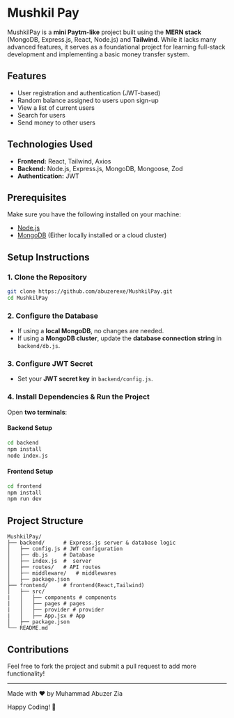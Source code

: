 # Mushkil Pay

MushkilPay is a **mini Paytm-like** project built using the **MERN stack** (MongoDB, Express.js, React, Node.js) and **Tailwind**. While it lacks many advanced features, it serves as a foundational project for learning full-stack development and implementing a basic money transfer system.

## Features
- User registration and authentication (JWT-based)
- Random balance assigned to users upon sign-up
- View a list of current users
- Search for users
- Send money to other users

## Technologies Used
- **Frontend:** React, Tailwind, Axios
- **Backend:** Node.js, Express.js, MongoDB, Mongoose, Zod
- **Authentication:** JWT

## Prerequisites
Make sure you have the following installed on your machine:
- [Node.js](https://nodejs.org/)
- [MongoDB](https://www.mongodb.com/) (Either locally installed or a cloud cluster)

## Setup Instructions

### 1. Clone the Repository
```sh
git clone https://github.com/abuzerexe/MushkilPay.git
cd MushkilPay
```

### 2. Configure the Database
- If using a **local MongoDB**, no changes are needed.
- If using a **MongoDB cluster**, update the **database connection string** in `backend/db.js`.

### 3. Configure JWT Secret
- Set your **JWT secret key** in `backend/config.js`.

### 4. Install Dependencies & Run the Project
Open **two terminals**:

#### Backend Setup
```sh
cd backend
npm install
node index.js
```

#### Frontend Setup
```sh
cd frontend
npm install
npm run dev
```

## Project Structure
```
MushkilPay/
├── backend/      # Express.js server & database logic
│   ├── config.js # JWT configuration
│   ├── db.js     # Database
│   ├── index.js  #  server
│   ├── routes/   # API routes
│   ├── middleware/   # middlewares
│   ├── package.json
├── frontend/     # frontend(React,Tailwind)
│   ├── src/
|   │   ├── components # components
|   │   ├── pages # pages
|   │   ├── provider # provider
|   │   ├── App.jsx # App
│   ├── package.json
└── README.md
```

## Contributions
Feel free to fork the project and submit a pull request to add more functionality!


---
Made with ❤️ by Muhammad Abuzer Zia

Happy Coding! 🚀

